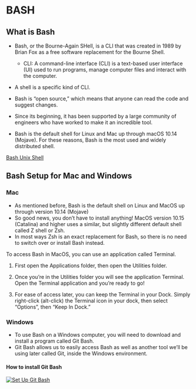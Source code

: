 # BASH

## What is Bash

- Bash, or the Bourne-Again SHell, is a CLI that was created in 1989 by Brian Fox as a free software replacement for the Bourne Shell.
  - CLI: A command-line interface (CLI) is a text-based user interface (UI) used to run programs, manage computer files and interact with the computer.
 
- A shell is a specific kind of CLI.
- Bash is “open source,” which means that anyone can read the code and suggest changes.
  
- Since its beginning, it has been supported by a large community of engineers who have worked to make it an incredible tool.
- Bash is the default shell for Linux and Mac up through macOS 10.14 (Mojave). For these reasons, Bash is the most used and widely distributed shell.

[Bash Unix Shell](https://en.wikipedia.org/wiki/Bash_(Unix_shell))

## Bash Setup for Mac and Windows

### Mac

- As mentioned before, Bash is the default shell on Linux and MacOS up through version 10.14 (Mojave)
- So good news, you don’t have to install anything! MacOS version 10.15 (Catalina) and higher uses a similar, but slightly different default shell called Z shell or Zsh. 
- In most ways Zsh is an exact replacement for Bash, so there is no need to switch over or install Bash instead.

To access Bash in MacOS, you can use an application called Terminal.

1. First open the Applications folder, then open the Utilities folder.

2. Once you’re in the Utilities folder you will see the application Terminal. Open the Terminal application and you’re ready to go!

3. For ease of access later, you can keep the Terminal in your Dock. Simply right-click (alt-click) the Terminal icon in your dock, then select “Options”, then “Keep In Dock.”


### Windows

- To use Bash on a Windows computer, you will need to download and install a program called Git Bash. 
- Git Bash allows us to easily access Bash as well as another tool we’ll be using later called Git, inside the Windows environment.

#### How to install Git Bash

[![Set Up Git Bash
](https://markdown-videos.vercel.app/youtube/sQY0g7s2hac)](https://youtu.be/sQY0g7s2hac)



  

